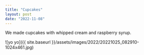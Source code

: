```yaml
---
title: "Cupcakes"
layout: post
date: "2022-11-08"
---
```


We made cupcakes with whipped cream and raspberry syrup.

![yo yo]({{ site.baseurl }}/assets/images/2022/20221025_082910-1024x461.jpg)
